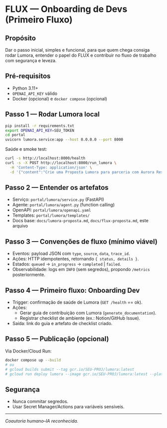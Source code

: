 # FLUX — Onboarding de Devs (Primeiro Fluxo)

## Propósito
Dar o passo inicial, simples e funcional, para que quem chega consiga rodar Lumora, entender o papel do FLUX e contribuir no fluxo de trabalho com segurança e leveza.

## Pré‑requisitos
- Python 3.11+
- `OPENAI_API_KEY` válido
- Docker (opcional) e `docker compose` (opcional)

## Passo 1 — Rodar Lumora local
```bash
pip install -r requirements.txt
export OPENAI_API_KEY=SEU_TOKEN
cd portal
uvicorn lumora.service:app --host 0.0.0.0 --port 8000
```
Saúde e smoke test:
```bash
curl -s http://localhost:8000/health
curl -s -X POST http://localhost:8000/run_lumora \
  -H 'Content-Type: application/json' \
  -d '{"content":"Crie uma Proposta Lumora para parceria com Aurora Research"}'
```

## Passo 2 — Entender os artefatos
- Serviço: `portal/lumora/service.py` (FastAPI)
- Agente: `portal/lumora/agent.py` (function calling)
- OpenAPI: `portal/lumora/openapi.yaml`
- Templates: `portal/lumora/templates/`
- Docs base: `docs/lumora-proposta.md`, `docs/flux-proposta.md`, este arquivo

## Passo 3 — Convenções de fluxo (mínimo viável)
- Eventos: payload JSON com `type`, `source`, `data`, `trace_id`.
- Ações: HTTP idempotentes, retornando `{ status, details }`.
- Estados: `queued` → `in_progress` → `completed` | `failed`.
- Observabilidade: logs em `INFO` (sem segredos), propondo `/metrics` posteriormente.

## Passo 4 — Primeiro fluxo: Onboarding Dev
- Trigger: confirmação de saúde de Lumora (`GET /health` == ok).
- Ações:
  - Gerar guia de contribuição com Lumora (`generate_documentation`).
  - Registrar checklist de ambiente (ex.: Notion/GitHub Issue).
- Saída: link do guia e artefato de checklist criado.

## Passo 5 — Publicação (opcional)
Via Docker/Cloud Run:
```bash
docker compose up --build
# ou
# gcloud builds submit --tag gcr.io/SEU-PROJ/lumora:latest
# gcloud run deploy lumora --image gcr.io/SEU-PROJ/lumora:latest --platform managed --region sa-east1 --allow-unauthenticated
```

## Segurança
- Nunca commitar segredos.
- Usar Secret Manager/Actions para variáveis sensíveis.

---
_Coautoria humano–IA reconhecida._
